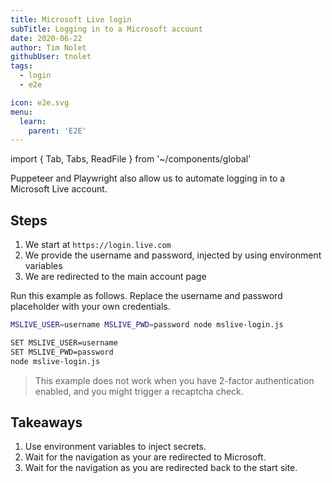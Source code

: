 ```yaml
---
title: Microsoft Live login
subTitle: Logging in to a Microsoft account
date: 2020-06-22
author: Tim Nolet
githubUser: tnolet
tags:
  - login
  - e2e

icon: e2e.svg
menu:
  learn:
    parent: 'E2E'
---
```


import { Tab, Tabs, ReadFile } from '~/components/global'

Puppeteer and Playwright also allow us to automate logging in to a Microsoft Live account.

<!-- more -->

## Steps

1. We start at `https://login.live.com`
2. We provide the username and password, injected by using environment variables
3. We are redirected to the main account page

<!-- more -->

<Tabs>
<Tab title="Puppeteer">

<ReadFile filename="samples/puppeteer/mslive-login.js" />

</Tab>
<Tab title="Playwright">

<ReadFile filename="samples/playwright/mslive-login.js" />

</Tab>
</Tabs>

Run this example as follows. Replace the username and password placeholder with your own credentials.

<Tabs>
<Tab title="MacOS">

```sh
MSLIVE_USER=username MSLIVE_PWD=password node mslive-login.js
```

</Tab>
<Tab title="Windows">

```sh
SET MSLIVE_USER=username
SET MSLIVE_PWD=password
node mslive-login.js
```

</Tab>
</Tabs>

> This example does not work when you have 2-factor authentication enabled, and you might trigger a recaptcha check.

## Takeaways

1. Use environment variables to inject secrets.
2. Wait for the navigation as your are redirected to Microsoft.
3. Wait for the navigation as you are redirected back to the start site.
